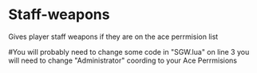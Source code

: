 # Staff-weapons
Gives player staff weapons if they are on the ace perrmision list

#You will probably need to change some code in "SGW.lua" on line 3 you will need to change "Administrator" coording to your Ace Perrmisions

